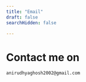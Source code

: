 ```yaml
---
title: "Email"
draft: false
searchHidden: false

---
```

# Contact me on 
```
anirudhyaghosh2002@gmail.com
```